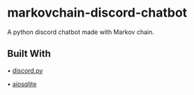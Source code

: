 # markovchain-discord-chatbot
A python discord chatbot made with Markov chain.

## Built With
• [discord.py](https://pypi.org/project/discord.py/)

• [aiosqlite](https://pypi.org/project/aiosqlite/)
